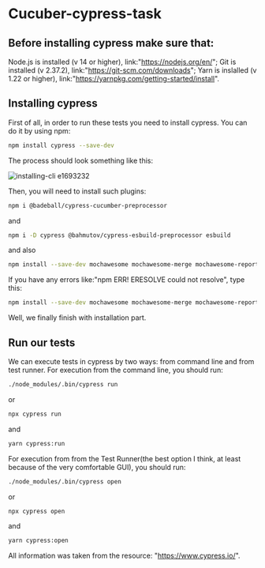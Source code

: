 ﻿# Cucuber-cypress-task

## Before installing cypress make sure that:

Node.js is installed (v 14 or higher), link:"https://nodejs.org/en/";
Git is installed (v 2.37.2), link:"https://git-scm.com/downloads";
Yarn is inslalled (v 1.22 or higher), link:"https://yarnpkg.com/getting-started/install".

## Installing cypress

   First of all, in order to run these tests you need to install cypress. You can
   do it by using npm:
```bash
npm install cypress --save-dev
```
The process should look something like this:

![installing-cli e1693232](https://user-images.githubusercontent.com/1271364/31740846-7bf607f0-b420-11e7-855f-41c996040d31.gif)

Then, you will need to install such plugins:
```bash
npm i @badeball/cypress-cucumber-preprocessor
```
and
```bash
npm i -D cypress @bahmutov/cypress-esbuild-preprocessor esbuild
```
and also
```bash
npm install --save-dev mochawesome mochawesome-merge mochawesome-report-generator
```
If you have any errors like:"npm ERR! ERESOLVE could not resolve", type this:
```bash
npm install --save-dev mochawesome mochawesome-merge mochawesome-report-generator --force
```
Well, we finally finish with installation part.

## Run our tests

We can execute tests in cypress by two ways: from command line and from test runner.
For execution from the command line, you should run:
```bash
./node_modules/.bin/cypress run
```
or
```bash
npx cypress run
```
and
```bash
yarn cypress:run
```

For execution from from the Test Runner(the best option I think, at least because of the very comfortable GUI), you should run:
```bash
./node_modules/.bin/cypress open
```
or
```bash
npx cypress open
```
and
```bash
yarn cypress:open
```


All information was taken from the resource: "https://www.cypress.io/".
